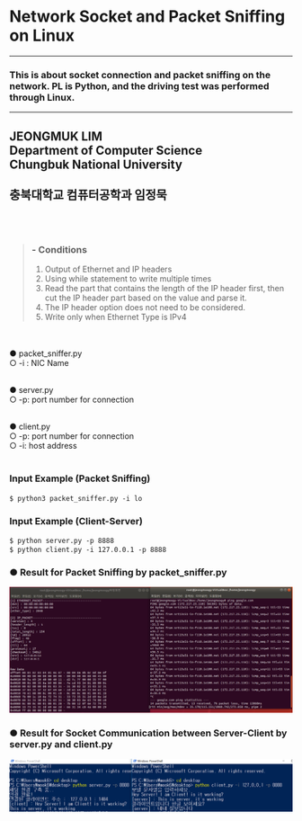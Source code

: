 # Network Socket and Packet Sniffing on Linux
-------------------------------------------------------
### This is about socket connection and packet sniffing on the network. PL is Python, and the driving test was performed through Linux.
-------------------------------------------------------
<h2> JEONGMUK LIM <br>
Department of Computer Science<br>
Chungbuk National University<br>

<br>
충북대학교 컴퓨터공학과 임정묵</h2><br>
 <br>

> ### - Conditions<br>
>
> 1) Output of Ethernet and IP headers <br>
> 2) Using while statement to write multiple times <br>
> 3) Read the part that contains the length of the IP header first, then cut the IP header part based on the value and parse it. <br>
> 4) The IP header option does not need to be considered. <br>
> 5) Write only when Ethernet Type is IPv4 <br>

<br>
<br>
  ● packet_sniffer.py <br>
  ○ -i : NIC Name <br>
<br>

● server.py <br>
○ -p: port number for connection <br>
<br>

● client.py <br>
○ -p: port number for connection <br>
○ -i:  host address <br>
<br>


### Input Example (Packet Sniffing)
	$ python3 packet_sniffer.py -i lo
	
### Input Example (Client-Server)
	$ python server.py -p 8888
	$ python client.py -i 127.0.0.1 -p 8888
  
### ● Result for Packet Sniffing by packet_sniffer.py

![alt text](https://github.com/mook6688/Network-Socket-and-Packet-Sniffing-on-Linux/blob/master/Result/result.png)

### ● Result for Socket Communication between Server-Client by server.py and client.py

![alt text](https://github.com/mook6688/Network-Socket-and-Packet-Sniffing-on-Linux/blob/master/Result/result(server-client).png)



